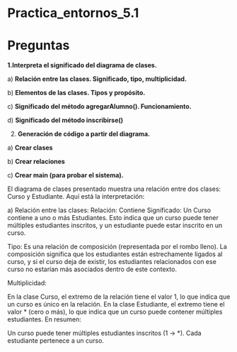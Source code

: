 # Practica_entornos_5.1
# Preguntas 

   **1.Interpreta el significado del diagrama de clases.**

a) **Relación entre las clases. Significado, tipo, multiplicidad.** 

b) **Elementos de las clases. Tipos y propósito.**  

c) **Significado del método agregarAlumno(). Funcionamiento.**  

d) **Significado del método inscribirse()** 

2. **Generación de código a partir del diagrama.**  

a) **Crear clases** 

b) **Crear relaciones** 

c) **Crear main (para probar el sistema).** 

El diagrama de clases presentado muestra una relación entre dos clases: Curso y Estudiante. Aquí está la interpretación:

a) Relación entre las clases:
Relación: Contiene
Significado:
Un Curso contiene a uno o más Estudiantes. Esto indica que un curso puede tener múltiples estudiantes inscritos, y un estudiante puede estar inscrito en un curso.

Tipo:
Es una relación de composición (representada por el rombo lleno). La composición significa que los estudiantes están estrechamente ligados al curso, y si el curso deja de existir, los estudiantes relacionados con ese curso no estarían más asociados dentro de este contexto.

Multiplicidad:

En la clase Curso, el extremo de la relación tiene el valor 1, lo que indica que un curso es único en la relación.
En la clase Estudiante, el extremo tiene el valor * (cero o más), lo que indica que un curso puede contener múltiples estudiantes.
En resumen:

Un curso puede tener múltiples estudiantes inscritos (1 -> *).
Cada estudiante pertenece a un curso.
